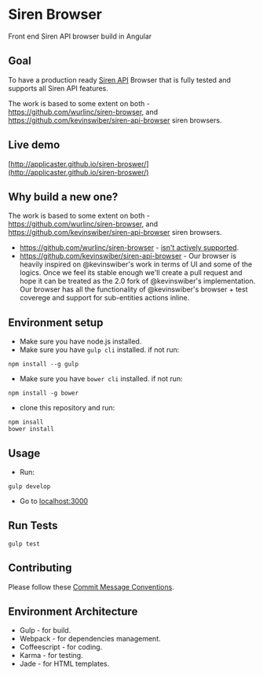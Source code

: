 # Siren Browser
Front end Siren API browser build in Angular


## Goal
To have a production ready [Siren API](https://github.com/kevinswiber/siren) Browser that is fully tested and supports all Siren API features.



The work is based to some extent on both - https://github.com/wurlinc/siren-browser, and https://github.com/kevinswiber/siren-api-browser siren browsers.


## Live demo

[http://applicaster.github.io/siren-broswer/](http://applicaster.github.io/siren-broswer/)

## Why build a new one?

The work is based to some extent on both - https://github.com/wurlinc/siren-browser, and https://github.com/kevinswiber/siren-api-browser siren browsers.

* https://github.com/wurlinc/siren-browser - [isn't actively supported](https://github.com/wurlinc/siren-browser/issues/4).
* https://github.com/kevinswiber/siren-api-browser - Our browser is heavily inspired on @kevinswiber's work in terms of UI and some of the logics. Once we feel its stable enough we'll create a pull request and hope it can be treated as the 2.0 fork of @kevinswiber's implementation. Our browser has all the functionality of @kevinswiber's browser + test coverege and support for sub-entities actions inline.

## Environment setup
* Make sure you have node.js installed.
* Make sure you have `gulp cli` installed. if not run:
```
npm install --g gulp
```
* Make sure you have `bower cli` installed. if not run:
```
npm install -g bower
```
* clone this repository and run:
```
npm insall
bower install

```


## Usage
* Run:
```
gulp develop
```
* Go to [localhost:3000](http://localhost:3000/)

## Run Tests
```
gulp test
```

## Contributing
Please follow these [Commit Message Conventions](https://github.com/camunda/camunda.org/blob/master/COMMIT_MESSAGES.md).


## Environment Architecture
* Gulp - for build.
* Webpack - for dependencies management.
* Coffeescript - for coding.
* Karma - for testing.
* Jade - for HTML templates.
